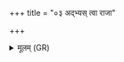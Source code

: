 +++
title = "०३ अद्भ्यस् त्वा राजा"

+++
<details><summary>मूलम् (GR)</summary>

अद्भ्यस् त्वा राजा वरुणो जुहाव  
सोमस् त्वायं ह्वयतु पर्वतेभ्यः ।  
इन्द्रस् त्वायं ह्वयतु विड्भ्य आभ्यः  
श्येनो भूत्वा विश आ पतेमाः ॥
</details>